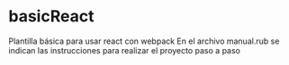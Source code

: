 # basicReact
Plantilla básica para usar react con webpack
En el archivo manual.rub se indican las instrucciones para realizar el proyecto paso a paso

